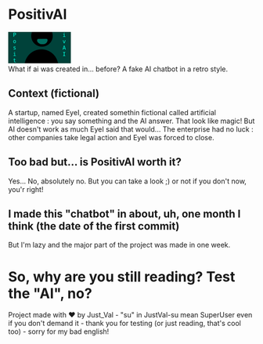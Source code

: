 # PositivAI
![Banner for the readme](https://github.com/JustVal-su/PositivAI/blob/main/Banni%C3%A8re.png?raw=true)  
What if ai was created in... before?
A fake AI chatbot in a retro style.

## Context (fictional)
A startup, named EyeI, created somethin fictional called artificial intelligence : you say something and the AI answer. That look like magic! But AI doesn't work as much EyeI said that would... 
The enterprise had no luck : other companies take legal action and EyeI was forced to close.

## Too bad but... is PositivAI worth it?
Yes... No, absolutely no. But you can take a look ;) or not if you don't now, you'r right!

## I made this "chatbot" in about, uh, one month I think (the date of the first commit)
But I'm lazy and the major part of the project was made in one week.

# So, why are you still reading? Test the "AI", no?
Project made with ❤️ by Just_Val - "su" in JustVal-su mean SuperUser even if you don't demand it - thank you for testing (or just reading, that's cool too) - sorry for my bad english!
